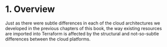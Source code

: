 # 1. Overview

Just as there were subtle differences in each of the cloud architectures we developed in the previous chapters of this book, the way existing resources are imported into Terraform is affected by the structural and not-so-subtle differences between the cloud platforms.